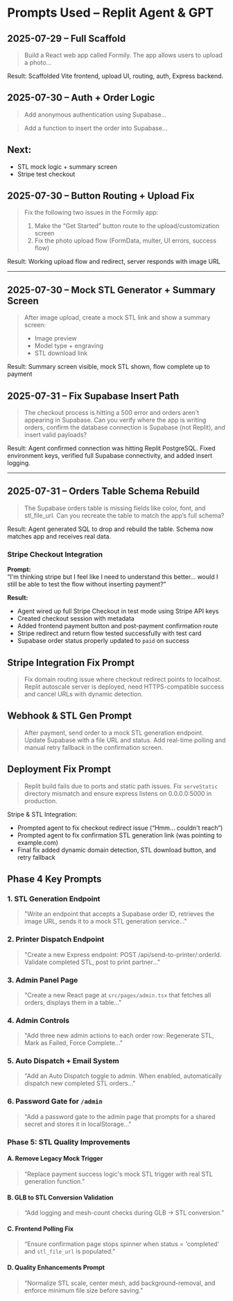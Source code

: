 # Prompts Used – Replit Agent & GPT

## 2025-07-29 – Full Scaffold
> Build a React web app called Formily. The app allows users to upload a photo...

Result: Scaffolded Vite frontend, upload UI, routing, auth, Express backend.

## 2025-07-30 – Auth + Order Logic
> Add anonymous authentication using Supabase...

> Add a function to insert the order into Supabase...

## Next:
- STL mock logic + summary screen
- Stripe test checkout

## 2025-07-30 – Button Routing + Upload Fix
> Fix the following two issues in the Formily app:
> 1. Make the “Get Started” button route to the upload/customization screen
> 2. Fix the photo upload flow (FormData, multer, UI errors, success flow)

Result: Working upload flow and redirect, server responds with image URL

---

## 2025-07-30 – Mock STL Generator + Summary Screen
> After image upload, create a mock STL link and show a summary screen:
> - Image preview
> - Model type + engraving
> - STL download link

Result: Summary screen visible, mock STL shown, flow complete up to payment

## 2025-07-31 – Fix Supabase Insert Path

> The checkout process is hitting a 500 error and orders aren't appearing in Supabase. Can you verify where the app is writing orders, confirm the database connection is Supabase (not Replit), and insert valid payloads?

Result: Agent confirmed connection was hitting Replit PostgreSQL. Fixed environment keys, verified full Supabase connectivity, and added insert logging.

---

## 2025-07-31 – Orders Table Schema Rebuild

> The Supabase orders table is missing fields like color, font, and stl_file_url. Can you recreate the table to match the app’s full schema?

Result: Agent generated SQL to drop and rebuild the table. Schema now matches app and receives real data.

### Stripe Checkout Integration

**Prompt:**  
“I'm thinking stripe but I feel like I need to understand this better… would I still be able to test the flow without inserting payment?”

**Result:**  
- Agent wired up full Stripe Checkout in test mode using Stripe API keys
- Created checkout session with metadata
- Added frontend payment button and post-payment confirmation route
- Stripe redirect and return flow tested successfully with test card
- Supabase order status properly updated to `paid` on success

## Stripe Integration Fix Prompt
> Fix domain routing issue where checkout redirect points to localhost. Replit autoscale server is deployed, need HTTPS-compatible success and cancel URLs with dynamic detection.

## Webhook & STL Gen Prompt
> After payment, send order to a mock STL generation endpoint. Update Supabase with a file URL and status. Add real-time polling and manual retry fallback in the confirmation screen.

## Deployment Fix Prompt
> Replit build fails due to ports and static path issues. Fix `serveStatic` directory mismatch and ensure express listens on 0.0.0.0:5000 in production.

Stripe & STL Integration:
- Prompted agent to fix checkout redirect issue (“Hmm... couldn't reach”)
- Prompted agent to fix confirmation STL generation link (was pointing to example.com)
- Final fix added dynamic domain detection, STL download button, and retry fallback

## Phase 4 Key Prompts

### 1. STL Generation Endpoint
> "Write an endpoint that accepts a Supabase order ID, retrieves the image URL, sends it to a mock STL generation service..."

### 2. Printer Dispatch Endpoint
> "Create a new Express endpoint: POST /api/send-to-printer/:orderId. Validate completed STL, post to print partner..."

### 3. Admin Panel Page
> "Create a new React page at `src/pages/admin.tsx` that fetches all orders, displays them in a table..."

### 4. Admin Controls
> "Add three new admin actions to each order row: Regenerate STL, Mark as Failed, Force Complete..."

### 5. Auto Dispatch + Email System
> "Add an Auto Dispatch toggle to admin. When enabled, automatically dispatch new completed STL orders..."

### 6. Password Gate for `/admin`
> "Add a password gate to the admin page that prompts for a shared secret and stores it in localStorage..."

### Phase 5: STL Quality Improvements

#### A. Remove Legacy Mock Trigger
> “Replace payment success logic's mock STL trigger with real STL generation function.”

#### B. GLB to STL Conversion Validation
> “Add logging and mesh-count checks during GLB → STL conversion.”

#### C. Frontend Polling Fix
> “Ensure confirmation page stops spinner when status = 'completed' and `stl_file_url` is populated.”

#### D. Quality Enhancements Prompt
> “Normalize STL scale, center mesh, add background-removal, and enforce minimum file size before saving.”
